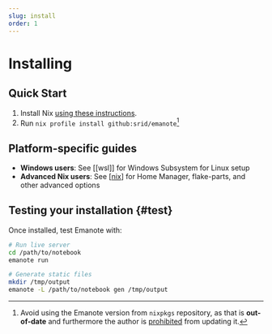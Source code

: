 ```yaml
---
slug: install
order: 1
---
```


# Installing

## Quick Start

1. Install Nix [using these instructions](https://nixos.asia/en/install).
2. Run `nix profile install github:srid/emanote`[^nixpkgs]

[^nixpkgs]: Avoid using the Emanote version from `nixpkgs` repository, as that is **out-of-date** and furthermore the author is [prohibited](https://srid.ca/nixos-mod) from updating it.

## Platform-specific guides

- **Windows users**: See [[wsl]] for Windows Subsystem for Linux setup
- **Advanced Nix users**: See [[nix]] for Home Manager, flake-parts, and other advanced options

## Testing your installation {#test}

Once installed, test Emanote with:

```bash
# Run live server
cd /path/to/notebook
emanote run

# Generate static files
mkdir /tmp/output
emanote -L /path/to/notebook gen /tmp/output
```

[Nix]: https://nixos.asia/en/nix
